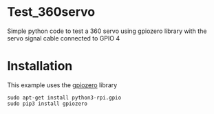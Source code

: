 # Test_360servo
Simple python code to test a 360 servo using gpiozero library with the servo signal cable connected to GPIO 4
# Installation
This example uses the [gpiozero](https://gpiozero.readthedocs.io/en/stable/api_output.html#servo) library
```
sudo apt-get install python3-rpi.gpio
sudo pip3 install gpiozero
```

